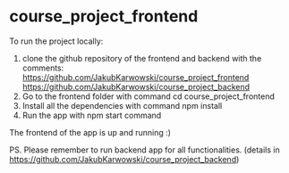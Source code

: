 # course_project_frontend

To run the project locally:

1. clone the github repository of the frontend and backend with the comments:
https://github.com/JakubKarwowski/course_project_frontend
https://github.com/JakubKarwowski/course_project_backend
2. Go to the frontend folder with command cd course_project_frontend
3. Install all the dependencies with command npm install
4. Run the app with npm start command

The frontend of the app is up and running :)

PS. Please remember to run backend app for all functionalities. 
(details in https://github.com/JakubKarwowski/course_project_backend)
